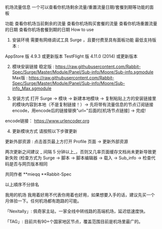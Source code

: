 机场流量信息
一个可以查看你机场剩余流量/重置流量日期/套餐到期等功能的面板


功能
查看你机场当前剩余的流量
查看你机场购买套餐的流量
查看你机场重置流量的日期
查看你机场套餐到期的日期
How to use
1. 安装环境
需要有网络调试工具 Surge ，且要付费至具有面板功能
最低支持版本 :

AppStore 版 4.9.3 或更新版本
TestFlight 版 4.11.0 (2014) 或更新版本

2. 模块安装链接
稳定版 : https://raw.githubusercontent.com/Rabbit-Spec/Surge/Master/Module/Panel/Sub-info/Moore/Sub-info.sgmodule
Max版 : https://raw.githubusercontent.com/Rabbit-Spec/Surge/Master/Module/Panel/Sub-info/Moore/Sub-info_Max.sgmodule

3. 安装方式
打开 Surge -> 模块 -> 新建本地模块 -> 复制粘贴上方的安装链接里的模块内容到本地（不是复制链接！）-> 先将带有流量信息的节点订阅链接encode，用encode后的链接替换"url="后面的[机场节点链接] -> 完成!

encode链接： https://www.urlencoder.org

4. 更新模块方式
请按照以下步骤更新

更新外部资源 :
点击首页最上方打开 Profile 页面 -> 更新外部资源

两次更新之间建议 _ 间隔 5 分钟以上_，否则又几率页面缓存文档尚未更新导致更新失败
(检查方式为 Surge -> 脚本 -> 脚本编辑器 -> 载入 -> Sub_info -> 检查代码是否与网页版本相同

共同作者
**mieqq
**Rabbit-Spec

以上順序不分排名

我用的机场
我用着好用不代表你用着也好用，如果想要入手的话，建议先买一个月体验一下。任何机场都有跑路的可能。

「Nexitally」: 佩奇家主站，一家全线中转线路的高端机场，延迟低速度快。

「TAG」: 目前共有90+个国家地区节点，覆盖范围目前是机场里最广的。

